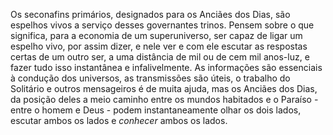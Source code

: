 Os seconafins primários, designados para os Anciães dos Dias, são espelhos vivos a serviço desses governantes trinos. Pensem sobre o que significa, para a economia de um superuniverso, ser capaz de ligar um espelho vivo, por assim dizer, e nele ver e com ele escutar as respostas certas de um outro ser, a uma distância de mil ou de cem mil anos-luz, e fazer tudo isso instantânea e infalivelmente. As informações são essenciais à condução dos universos, as transmissões são úteis, o trabalho do Solitário e outros mensageiros é de muita ajuda, mas os Anciães dos Dias, da posição deles a meio caminho entre os mundos habitados e o Paraíso - entre o homem e Deus - podem instantaneamente olhar os dois lados, escutar ambos os lados e *conhecer* ambos os lados.